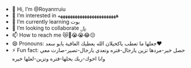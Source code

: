 - 👋 Hi, I’m @Royanrruiu
- 👀 I’m interested in ههههههههههههههههههههههههه 
- 🌱 I’m currently learning بوت
- 💞️ I’m looking to collaborate _﷼_
- 📫 How to reach me 😿🤭😭😭😂😔
- 😄 Pronouns: جعلها ما تعطب ياكحيلان الله يعطيك العافية يابو سعد❤️
- ⚡ Fun fact: حصل خير-مردها تزين يارجال-فتره وتعدي يارجال-تصير-صارت معي وانا اخوك-ربك يحلها-فتره وتزين-لعلها خيره

<!---
Royanrruiu/Royanrruiu is a ✨ special ✨ repository because its `README.md` (this file) appears on your GitHub profile.
You can click the Preview link to take a look at your changes.
--->
